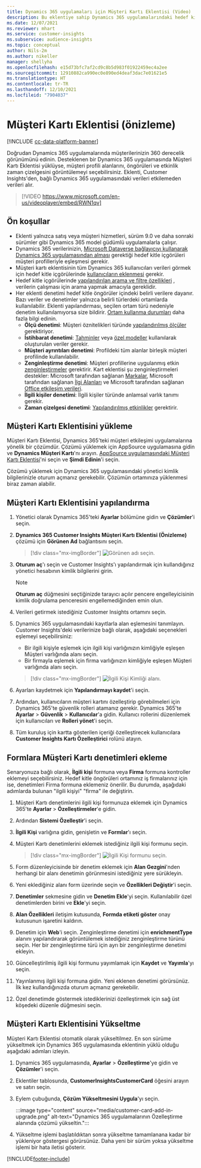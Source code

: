 ```yaml
---
title: Dynamics 365 uygulamaları için Müşteri Kartı Eklentisi (Video)
description: Bu eklentiye sahip Dynamics 365 uygulamalarındaki hedef kitle öngörülerdeki verileri gösterin.
ms.date: 12/07/2021
ms.reviewer: mhart
ms.service: customer-insights
ms.subservice: audience-insights
ms.topic: conceptual
author: Nils-2m
ms.author: nikeller
manager: shellyha
ms.openlocfilehash: e15d73bfc7af2cd9c8b5d983f01922459ec4a2ee
ms.sourcegitcommit: 12910882ca990ec0e890ed4deaf3dac7e01621e5
ms.translationtype: HT
ms.contentlocale: tr-TR
ms.lasthandoff: 12/10/2021
ms.locfileid: "7904037"
---
```

# <a name="customer-card-add-in-preview"></a>Müşteri Kartı Eklentisi (önizleme)

[!INCLUDE [cc-data-platform-banner](../includes/cc-data-platform-banner.md)]

Doğrudan Dynamics 365 uygulamalarında müşterilerinizin 360 derecelik görünümünü edinin. Desteklenen bir Dynamics 365 uygulamasında Müşteri Kartı Eklentisi yüklüyse, müşteri profili alanlarını, öngörüleri ve etkinlik zaman çizelgesini görüntülemeyi seçebilirsiniz. Eklenti, Customer Insights'den, bağlı Dynamics 365 uygulamasındaki verileri etkilemeden verileri alır.

> [!VIDEO https://www.microsoft.com/en-us/videoplayer/embed/RWN1qv]

## <a name="prerequisites"></a>Ön koşullar

- Eklenti yalnızca satış veya müşteri hizmetleri, sürüm 9.0 ve daha sonraki sürümler gibi Dynamics 365 model güdümlü uygulamalarla çalışır.
- Dynamics 365 verilerinizin, [Microsoft Dataverse bağlayıcıyı kullanarak Dynamics 365 uygulamasından alması](connect-power-query.md) gerektiği hedef kitle içgörüleri müşteri profilleriyle eşleşmesi gerekir.
- Müşteri kartı eklentisinin tüm Dynamics 365 kullanıcıları verileri görmek için hedef kitle içgörülerinde [kullanıcıların eklenmesi](permissions.md) gerekir.
- Hedef kitle içgörülerinde [yapılandırılan arama ve filtre özellikleri](search-filter-index.md) , verilerin çalışması için arama yapmak amacıyla gereklidir.
- Her eklenti denetimi hedef kitle öngörüler içindeki belirli verilere dayanır. Bazı veriler ve denetimler yalnızca belirli türlerdeki ortamlarda kullanılabilir. Eklenti yapılandırması, seçilen ortam türü nedeniyle denetim kullanılamıyorsa size bildirir. [Ortam kullanma durumları](work-with-business-accounts.md) daha fazla bilgi edinin.
  - **Ölçü denetimi**: Müşteri öznitelikleri türünde [yapılandırılmış ölçüler](measures.md) gerektiriyor.
  - **İstihbarat denetimi**: [Tahminler](predictions.md) veya [özel modeller](custom-models.md) kullanılarak oluşturulan veriler gerekir.
  - **Müşteri ayrıntıları denetimi**: Profildeki tüm alanlar birleşik müşteri profilinde kullanılabilir.
  - **Zenginleştirme denetimi**: Müşteri profillerine uygulanmış etkin [zenginleştirmeler](enrichment-hub.md) gerektirir. Kart eklentisi şu zenginleştirmeleri destekler: Microsoft tarafından sağlanan [Markalar](enrichment-microsoft.md), Microsoft tarafından sağlanan [İlgi Alanları](enrichment-microsoft.md) ve Microsoft tarafından sağlanan [Office etkileşim verileri](enrichment-office.md).
  - **İlgili kişiler denetimi**: İlgili kişiler türünde anlamsal varlık tanımı gerekir.
  - **Zaman çizelgesi denetimi**: [Yapılandırılmış etkinlikler](activities.md) gerektirir.

## <a name="install-the-customer-card-add-in"></a>Müşteri Kartı Eklentisini yükleme

Müşteri Kartı Eklentisi, Dynamics 365'teki müşteri etkileşimi uygulamalarına yönelik bir çözümdür. Çözümü yüklemek için AppSource uygulamasına gidin ve **Dynamics Müşteri Kartı**'nı arayın. [AppSource uygulamasındaki Müşteri Kartı Eklentisi](https://appsource.microsoft.com/product/dynamics-365/mscrm.dynamics_365_customer_insights_customer_card_addin?tab=Overview)'ni seçin ve **Şimdi Edinin**'i seçin.

Çözümü yüklemek için Dynamics 365 uygulamasındaki yönetici kimlik bilgilerinizle oturum açmanız gerekebilir. Çözümün ortamınıza yüklenmesi biraz zaman alabilir.

## <a name="configure-the-customer-card-add-in"></a>Müşteri Kartı Eklentisini yapılandırma

1. Yönetici olarak Dynamics 365'teki **Ayarlar** bölümüne gidin ve **Çözümler**'i seçin.

1. **Dynamics 365 Customer Insights Müşteri Kartı Eklentisi (Önizleme)** çözümü için **Görünen Ad** bağlantısını seçin.

   > [!div class="mx-imgBorder"]
   > ![Görünen adı seçin.](media/select-display-name.png "Görünen adı seçme.")

1. **Oturum aç**'ı seçin ve Customer Insights'ı yapılandırmak için kullandığınız yönetici hesabının kimlik bilgilerini girin.

   > [!NOTE]
   > **Oturum aç** düğmesini seçtiğinizde tarayıcı açılır pencere engelleyicisinin kimlik doğrulama penceresini engellemediğinden emin olun.

1. Verileri getirmek istediğiniz Customer Insights ortamını seçin.

1. Dynamics 365 uygulamasındaki kayıtlarla alan eşlemesini tanımlayın. Customer Insights'deki verilerinize bağlı olarak, aşağıdaki seçenekleri eşlemeyi seçebilirsiniz:
   - Bir ilgili kişiyle eşlemek için ilgili kişi varlığınızın kimliğiyle eşleşen Müşteri varlığında alanı seçin.
   - Bir firmayla eşlemek için firma varlığınızın kimliğiyle eşleşen Müşteri varlığında alanı seçin.

   > [!div class="mx-imgBorder"]
   > ![İlgili Kişi Kimliği alanı.](media/contact-id-field.png "İlgili Kişi Kimliği alanı.")

1. Ayarları kaydetmek için **Yapılandırmayı kaydet**'i seçin.

1. Ardından, kullanıcıların müşteri kartını özelleştirip görebilmeleri için Dynamics 365'te güvenlik rolleri atamanız gerekir. Dynamics 365'te **Ayarlar** > **Güvenlik** > **Kullanıcılar**'a gidin. Kullanıcı rollerini düzenlemek için kullanıcıları ve **Rolleri yönet**'i seçin.

1. Tüm kuruluş için kartta gösterilen içeriği özelleştirecek kullanıcılara **Customer Insights Kartı Özelleştirici** rolünü atayın.

## <a name="add-customer-card-controls-to-forms"></a>Formlara Müşteri Kartı denetimleri ekleme

Senaryonuza bağlı olarak, **İlgili kişi** formuna veya **Firma** formuna kontroller eklemeyi seçebilirsiniz. Hedef kitle öngörüleri ortamınız iş firmalarınız için ise, denetimleri Firma formuna eklemeniz önerilir. Bu durumda, aşağıdaki adımlarda bulunan "ilgili kişiyi" "firma" ile değiştirin.

1. Müşteri Kartı denetimlerini ilgili kişi formunuza eklemek için Dynamics 365'te **Ayarlar** > **Özelleştirmeler**'e gidin.

1. Ardından **Sistemi Özelleştir**'i seçin.

1. **İlgili Kişi** varlığına gidin, genişletin ve **Formlar**'ı seçin.

1. Müşteri Kartı denetimlerini eklemek istediğiniz ilgili kişi formunu seçin.

    > [!div class="mx-imgBorder"]
    > ![İlgili Kişi formunu seçin.](media/contact-active-forms.png "İlgili Kişi formunu seçme.")

1. Form düzenleyicisinde bir denetim eklemek için **Alan Gezgini**'nden herhangi bir alanı denetimin görünmesini istediğiniz yere sürükleyin.

1. Yeni eklediğiniz alanı form üzerinde seçin ve **Özellikleri Değiştir**'i seçin.

1. **Denetimler** sekmesine gidin ve **Denetim Ekle**'yi seçin. Kullanılabilir özel denetimlerden birini ve **Ekle**'yi seçin.

1. **Alan Özellikleri** iletişim kutusunda, **Formda etiketi göster** onay kutusunun işaretini kaldırın.

1. Denetim için **Web**'i seçin. Zenginleştirme denetimi için **enrichmentType** alanını yapılandırarak görüntülemek istediğiniz zenginleştirme türünü seçin. Her bir zenginleştirme türü için ayrı bir zenginleştirme denetimi ekleyin.

1. Güncelleştirilmiş ilgili kişi formunu yayımlamak için **Kaydet** ve **Yayımla**'yı seçin.

1. Yayınlanmış ilgili kişi formuna gidin. Yeni eklenen denetimi görürsünüz. İlk kez kullandığınızda oturum açmanız gerekebilir.

1. Özel denetimde göstermek istediklerinizi özelleştirmek için sağ üst köşedeki düzenle düğmesini seçin.

## <a name="upgrade-customer-card-add-in"></a>Müşteri Kartı Eklentisini Yükseltme

Müşteri Kartı Eklentisi otomatik olarak yükseltilmez. En son sürüme yükseltmek için Dynamics 365 uygulamasında eklentinin yüklü olduğu aşağıdaki adımları izleyin.

1. Dynamics 365 uygulamasında, **Ayarlar** > **Özelleştirme**'ye gidin ve **Çözümler**'i seçin.

1. Eklentiler tablosunda, **CustomerInsightsCustomerCard** öğesini arayın ve satırı seçin.

1. Eylem çubuğunda, **Çözüm Yükseltmesini Uygula**'yı seçin.

   :::image type="content" source="media/customer-card-add-in-upgrade.png" alt-text="Dynamics 365 uygulamalarının Özelleştirme alanında çözümü yükseltin.":::

1. Yükseltme işlemi başlatıldıktan sonra yükseltme tamamlanana kadar bir yükleniyor göstergesi görürsünüz. Daha yeni bir sürüm yoksa yükseltme işlemi bir hata iletisi gösterir.


[!INCLUDE[footer-include](../includes/footer-banner.md)]
